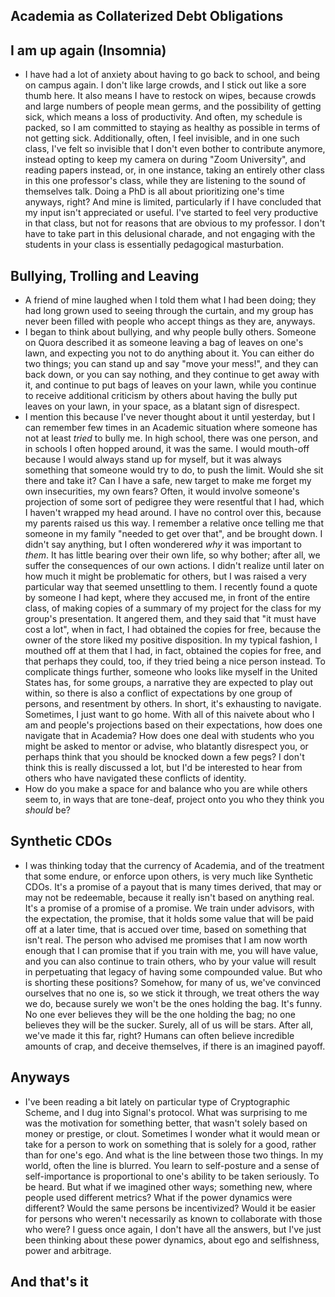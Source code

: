 ## Academia as Collaterized Debt Obligations

## I am up again (Insomnia)
- I have had a lot of anxiety about having to go back to school, and being on campus again. I don't like large crowds, and I stick out like a sore thumb here.
It also means I have to restock on wipes, because crowds and large numbers of people mean germs, and the possibility of getting sick, which means a loss of 
productivity. And often, my schedule is packed, so I am committed to staying as healthy as possible in terms of not getting sick.
Additionally, often, I feel invisible, and in one such class, I've felt so invisible that I don't even bother to contribute anymore, instead opting to keep my camera on
during "Zoom University", and reading papers instead, or, in one instance, taking an entirely other class in this one professor's class, while they
are listening to the sound of themselves talk. Doing a PhD is all
about prioritizing one's time anyways, right? And mine is limited, particularly if I have concluded that my input isn't appreciated or useful. I've started to
feel very productive in that class, but not for reasons that are obvious to my professor. I don't have to take part in this delusional charade, and not engaging
with the students in your class is essentially pedagogical masturbation.

## Bullying, Trolling and Leaving
- A friend of mine laughed when I told them what I had been doing; they had long grown used to seeing through the curtain, and my group has never been filled
with people who accept things as they are, anyways.
- I began to think about bullying, and why people bully others. Someone on Quora described it as someone leaving a bag of leaves on one's lawn, and expecting 
you not to do anything about it. You can either do two things; you can stand up and say "move your mess!", and they can back down, or you can say nothing,
and they continue to get away with it, and continue to put bags of leaves on your lawn, while you continue to receive additional criticism by others about having the bully
put leaves on your lawn, in your space, as a blatant sign of disrespect.
- I mention this because I've never thought about it until yesterday, but I can remember few times in an Academic situation where someone has not at least *tried*
to bully me. In high school, there was one person, and in schools I often hopped around, it was the same. I would mouth-off because I would always stand up for myself,
but it was always something that 
someone would try to do, to push the limit. Would she sit there and take it? Can I have a safe, new target to make me forget my own insecurities, my own fears?
Often, it would involve someone's projection of some sort of pedigree they were resentful that I had, 
which I haven't wrapped my head around. I have no control over this, because my parents raised us this way. I remember a relative once telling me that
someone in my family "needed to get over that", and be brought down. I didn't say anything, but I often wonderered *why* it was important to *them*. 
It has little bearing over their own life, so why bother; after all, we suffer the consequences of our own actions.
I didn't realize until later on how much it might be problematic for others, but I was raised a very particular way that 
seemed unsettling to them. I recently found a quote by someone I had kept, where they accused me, in front of the entire class, of making copies of a summary
of my project for the class for my group's presentation. It angered them, and they said that "it must have cost a lot", when in fact, I had obtained the 
copies for free, because the owner of the store liked my positive disposition. In my typical fashion, I mouthed off at them that I had, in fact, obtained the copies
for free, and that perhaps they could, too, if they tried being a nice person instead.
To complicate things further, someone who looks like myself in the United States has, for some groups, a narrative they are expected
to play out within, so there is also a conflict of expectations by one group of persons, and resentment by others. In short, it's exhausting to navigate. Sometimes,
I just want to go home. With all of this naivete about who I am and people's projections based on their expectations, how does one navigate that in Academia?
How does one deal with students who you might be asked to mentor or advise, who blatantly disrespect you, or perhaps think that you should be knocked down a few pegs?
I don't think this is really discussed a lot, but I'd be interested to hear from others who have navigated these conflicts of identity. 
- How do you make a space for and balance who you are while others seem to, in ways that are tone-deaf, project onto you who they think you *should* be?

## Synthetic CDOs
- I was thinking today that the currency of Academia, and of the treatment that some endure, or enforce upon others, is very much like Synthetic CDOs. 
It's a promise of a payout that is many times derived, that may or may not be redeemable, because it really isn't based on anything real. 
It's a promise of a promise of a promise. We train under advisors, with the expectation, the promise, that it holds some value that will be paid off at a later
time, that is accued over time, based on something that isn't real. The person who advised me promises that I am now worth enough that I can promise that if you
train with me, you will have value, and you can also continue to train others, who by your value will result in perpetuating that legacy of having some compounded
value. But who is shorting these positions?
Somehow, for many of us, we've convinced ourselves that no one
is, so we stick it through, we treat others the way we do, because surely we won't be the ones holding the bag. It's funny. No one ever believes they will be
the one holding the bag; no one believes they will be the sucker. Surely, all of us will be stars. After all, we've made it this far, right? Humans can often
believe incredible amounts of crap, and deceive themselves, if there is an imagined payoff. 

## Anyways
- I've been reading a bit lately on particular type of Cryptographic Scheme, and I dug into Signal's protocol. What was surprising to me was the 
motivation for something better, that wasn't solely based on money or prestige, or clout. Sometimes I wonder what it would mean or take for a person
to work on something that is solely for a good, rather than for one's ego. And what is the line between those two things. In my world, often the line
is blurred. You learn to self-posture and a sense of self-importance is proportional to one's ability to be taken seriously. To be heard. But what if we
imagined other ways; something new, where people used different metrics? What if the power dynamics were different? Would the same persons be incentivized?
Would it be easier for persons who weren't necessarily as known to collaborate with those who were? I guess once again, I don't have all the answers,
but I've just been thinking about these power dynamics, about ego and selfishness, power and arbitrage. 

## And that's it



